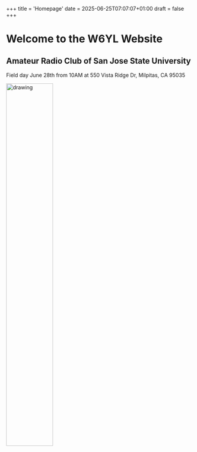 +++
title = 'Homepage'
date = 2025-06-25T07:07:07+01:00
draft = false
+++

# Welcome to the W6YL Website
## Amateur Radio Club of San Jose State University

Field day June 28th from 10AM at 550 Vista Ridge Dr, Milpitas, CA 95035

<img src="/img/ARC_Seal_1929.png" alt="drawing" width="50%"/>
